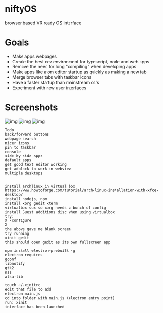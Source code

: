 # niftyOS
browser based VR ready OS interface

# Goals
- Make apps webpages
- Create the best dev environment for typescript, node and web apps
- Remove the need for long "compiling" when developing apps
- Make apps like atom editor startup as quickly as making a new tab
- Merge browser tabs with taskbar icons
- Have a faster startup than mainstream os's
- Experiment with new user interfaces

# Screenshots
![img](https://github.com/TrevorDev/niftyOS/tree/master/screenshots/desktop.PNG)
![img](https://github.com/TrevorDev/niftyOS/tree/master/screenshots/search.PNG)
![img](https://github.com/TrevorDev/niftyOS/tree/master/screenshots/office.PNG)

```
Todo
back/forward buttons
webpage search
nicer icons
pin to taskbar
console
side by side apps
default apps
get good text editor working
get adblock to work in webview
multiple desktops


install archlinux in virtual box
https://www.howtoforge.com/tutorial/arch-linux-installation-with-xfce-desktop/
install nodejs, npm
install xorg gedit xterm
virtualbox sux so xorg needs a bunch of config
install Guest additions disc when using virtualbox
try:
X -configure
X
the above gave me blank screen
try running
xinit gedit
this should open gedit as its own fullscreen app

npm install electron-prebuilt -g
electron requires
gconf
libnotify
gtk2
nss
alsa-lib

touch ~/.xinitrc
edit that file to add
electron main.js
cd into folder with main.js (electron entry point)
run: xinit
interface has been launched
```
